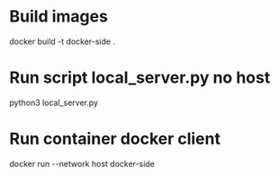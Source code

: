 # Build images
docker build -t docker-side .

# Run script local_server.py no host
python3 local_server.py

# Run container docker client
docker run --network host docker-side






